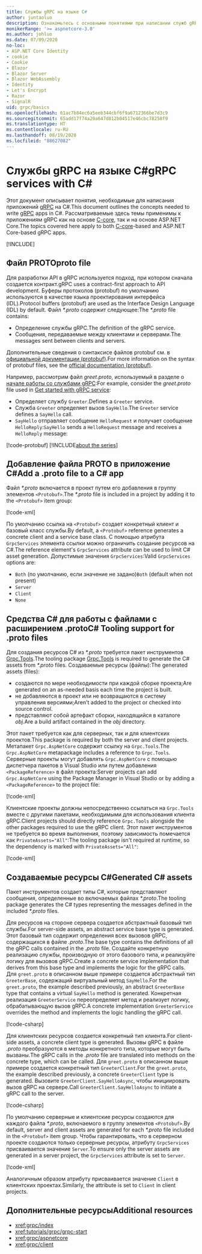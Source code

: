 ```yaml
---
title: Службы gRPC на языке C#
author: juntaoluo
description: Ознакомьтесь с основными понятиями при написании служб gRPC с помощью C#.
monikerRange: '>= aspnetcore-3.0'
ms.author: johluo
ms.date: 07/09/2020
no-loc:
- ASP.NET Core Identity
- cookie
- Cookie
- Blazor
- Blazor Server
- Blazor WebAssembly
- Identity
- Let's Encrypt
- Razor
- SignalR
uid: grpc/basics
ms.openlocfilehash: 61ac7b84ec6a5eeb344cbf6f9a6712366be7d3c9
ms.sourcegitcommit: 65add17f74a29a647d812b04517e46cbc78258f9
ms.translationtype: HT
ms.contentlocale: ru-RU
ms.lasthandoff: 08/19/2020
ms.locfileid: "88627082"
---
```

# <a name="grpc-services-with-c"></a><span data-ttu-id="0deb6-103">Службы gRPC на языке C\#</span><span class="sxs-lookup"><span data-stu-id="0deb6-103">gRPC services with C\#</span></span>

<span data-ttu-id="0deb6-104">Этот документ описывает понятия, необходимые для написания приложений [gRPC](https://grpc.io/docs/guides/) на C#.</span><span class="sxs-lookup"><span data-stu-id="0deb6-104">This document outlines the concepts needed to write [gRPC](https://grpc.io/docs/guides/) apps in C#.</span></span> <span data-ttu-id="0deb6-105">Рассматриваемые здесь темы применимы к приложениям gRPC как на основе [C-core](https://grpc.io/blog/grpc-stacks), так и на основе ASP.NET Core.</span><span class="sxs-lookup"><span data-stu-id="0deb6-105">The topics covered here apply to both [C-core](https://grpc.io/blog/grpc-stacks)-based and ASP.NET Core-based gRPC apps.</span></span>

[!INCLUDE[](~/includes/gRPCazure.md)]

## <a name="proto-file"></a><span data-ttu-id="0deb6-106">Файл PROTO</span><span class="sxs-lookup"><span data-stu-id="0deb6-106">proto file</span></span>

<span data-ttu-id="0deb6-107">Для разработки API в gRPC используется подход, при котором сначала создается контракт.</span><span class="sxs-lookup"><span data-stu-id="0deb6-107">gRPC uses a contract-first approach to API development.</span></span> <span data-ttu-id="0deb6-108">Буферы протоколов (protobuf) по умолчанию используются в качестве языка проектирования интерфейса (IDL).</span><span class="sxs-lookup"><span data-stu-id="0deb6-108">Protocol buffers (protobuf) are used as the Interface Design Language (IDL) by default.</span></span> <span data-ttu-id="0deb6-109">Файл *\*.proto* содержит следующее:</span><span class="sxs-lookup"><span data-stu-id="0deb6-109">The *\*.proto* file contains:</span></span>

* <span data-ttu-id="0deb6-110">Определение службы gRPC.</span><span class="sxs-lookup"><span data-stu-id="0deb6-110">The definition of the gRPC service.</span></span>
* <span data-ttu-id="0deb6-111">Сообщения, передаваемые между клиентами и серверами.</span><span class="sxs-lookup"><span data-stu-id="0deb6-111">The messages sent between clients and servers.</span></span>

<span data-ttu-id="0deb6-112">Дополнительные сведения о синтаксисе файлов protobuf см. в [официальной документации (protobuf)](https://developers.google.com/protocol-buffers/docs/proto3).</span><span class="sxs-lookup"><span data-stu-id="0deb6-112">For more information on the syntax of protobuf files, see the [official documentation (protobuf)](https://developers.google.com/protocol-buffers/docs/proto3).</span></span>

<span data-ttu-id="0deb6-113">Например, рассмотрим файл *greet.proto*, используемый в разделе о [начале работы со службами gRPC](xref:tutorials/grpc/grpc-start):</span><span class="sxs-lookup"><span data-stu-id="0deb6-113">For example, consider the *greet.proto* file used in [Get started with gRPC service](xref:tutorials/grpc/grpc-start):</span></span>

* <span data-ttu-id="0deb6-114">Определяет службу `Greeter`.</span><span class="sxs-lookup"><span data-stu-id="0deb6-114">Defines a `Greeter` service.</span></span>
* <span data-ttu-id="0deb6-115">Служба `Greeter` определяет вызов `SayHello`.</span><span class="sxs-lookup"><span data-stu-id="0deb6-115">The `Greeter` service defines a `SayHello` call.</span></span>
* <span data-ttu-id="0deb6-116">`SayHello` отправляет сообщение `HelloRequest` и получает сообщение `HelloReply`:</span><span class="sxs-lookup"><span data-stu-id="0deb6-116">`SayHello` sends a `HelloRequest` message and receives a `HelloReply` message:</span></span>

[!code-protobuf[](~/tutorials/grpc/grpc-start/sample/GrpcGreeter/Protos/greet.proto)]
[!INCLUDE[about the series](~/includes/code-comments-loc.md)]

## <a name="add-a-proto-file-to-a-c-app"></a><span data-ttu-id="0deb6-117">Добавление файла PROTO в приложение C\#</span><span class="sxs-lookup"><span data-stu-id="0deb6-117">Add a .proto file to a C\# app</span></span>

<span data-ttu-id="0deb6-118">Файл *\*.proto* включается в проект путем его добавления в группу элементов `<Protobuf>`.</span><span class="sxs-lookup"><span data-stu-id="0deb6-118">The *\*.proto* file is included in a project by adding it to the `<Protobuf>` item group:</span></span>

[!code-xml[](~/tutorials/grpc/grpc-start/sample/GrpcGreeter/GrpcGreeter.csproj?highlight=2&range=7-9)]

<span data-ttu-id="0deb6-119">По умолчанию ссылка на `<Protobuf>` создает конкретный клиент и базовый класс службы.</span><span class="sxs-lookup"><span data-stu-id="0deb6-119">By default, a `<Protobuf>` reference generates a concrete client and a service base class.</span></span> <span data-ttu-id="0deb6-120">С помощью атрибута `GrpcServices` элемента ссылки можно ограничить создание ресурсов на C#.</span><span class="sxs-lookup"><span data-stu-id="0deb6-120">The reference element's `GrpcServices` attribute can be used to limit C# asset generation.</span></span> <span data-ttu-id="0deb6-121">Допустимые значения `GrpcServices`:</span><span class="sxs-lookup"><span data-stu-id="0deb6-121">Valid `GrpcServices` options are:</span></span>

* <span data-ttu-id="0deb6-122">`Both` (по умолчанию, если значение не задано)</span><span class="sxs-lookup"><span data-stu-id="0deb6-122">`Both` (default when not present)</span></span>
* `Server`
* `Client`
* `None`

## <a name="c-tooling-support-for-proto-files"></a><span data-ttu-id="0deb6-123">Средства C# для работы с файлами с расширением .proto</span><span class="sxs-lookup"><span data-stu-id="0deb6-123">C# Tooling support for .proto files</span></span>

<span data-ttu-id="0deb6-124">Для создания ресурсов C# из *\*.proto* требуется пакет инструментов [Grpc.Tools](https://www.nuget.org/packages/Grpc.Tools/).</span><span class="sxs-lookup"><span data-stu-id="0deb6-124">The tooling package [Grpc.Tools](https://www.nuget.org/packages/Grpc.Tools/) is required to generate the C# assets from *\*.proto* files.</span></span> <span data-ttu-id="0deb6-125">Создаваемые ресурсы (файлы):</span><span class="sxs-lookup"><span data-stu-id="0deb6-125">The generated assets (files):</span></span>

* <span data-ttu-id="0deb6-126">создаются по мере необходимости при каждой сборке проекта;</span><span class="sxs-lookup"><span data-stu-id="0deb6-126">Are generated on an as-needed basis each time the project is built.</span></span>
* <span data-ttu-id="0deb6-127">не добавляются в проект или не возвращаются в систему управления версиями;</span><span class="sxs-lookup"><span data-stu-id="0deb6-127">Aren't added to the project or checked into source control.</span></span>
* <span data-ttu-id="0deb6-128">представляют собой артефакт сборки, находящийся в каталоге *obj*.</span><span class="sxs-lookup"><span data-stu-id="0deb6-128">Are a build artifact contained in the *obj* directory.</span></span>

<span data-ttu-id="0deb6-129">Этот пакет требуется как для серверных, так и для клиентских проектов.</span><span class="sxs-lookup"><span data-stu-id="0deb6-129">This package is required by both the server and client projects.</span></span> <span data-ttu-id="0deb6-130">Метапакет `Grpc.AspNetCore` содержит ссылку на `Grpc.Tools`.</span><span class="sxs-lookup"><span data-stu-id="0deb6-130">The `Grpc.AspNetCore` metapackage includes a reference to `Grpc.Tools`.</span></span> <span data-ttu-id="0deb6-131">Серверные проекты могут добавлять `Grpc.AspNetCore` с помощью диспетчера пакетов в Visual Studio или путем добавления `<PackageReference>` в файл проекта:</span><span class="sxs-lookup"><span data-stu-id="0deb6-131">Server projects can add `Grpc.AspNetCore` using the Package Manager in Visual Studio or by adding a `<PackageReference>` to the project file:</span></span>

[!code-xml[](~/tutorials/grpc/grpc-start/sample/GrpcGreeter/GrpcGreeter.csproj?highlight=1&range=12)]

<span data-ttu-id="0deb6-132">Клиентские проекты должны непосредственно ссылаться на `Grpc.Tools` вместе с другими пакетами, необходимыми для использования клиента gRPC.</span><span class="sxs-lookup"><span data-stu-id="0deb6-132">Client projects should directly reference `Grpc.Tools` alongside the other packages required to use the gRPC client.</span></span> <span data-ttu-id="0deb6-133">Этот пакет инструментов не требуется во время выполнения, поэтому зависимость помечается как `PrivateAssets="All"`:</span><span class="sxs-lookup"><span data-stu-id="0deb6-133">The tooling package isn't required at runtime, so the dependency is marked with `PrivateAssets="All"`:</span></span>

[!code-xml[](~/tutorials/grpc/grpc-start/sample/GrpcGreeterClient/GrpcGreeterClient.csproj?highlight=3&range=9-11)]

## <a name="generated-c-assets"></a><span data-ttu-id="0deb6-134">Создаваемые ресурсы C#</span><span class="sxs-lookup"><span data-stu-id="0deb6-134">Generated C# assets</span></span>

<span data-ttu-id="0deb6-135">Пакет инструментов создает типы C#, которые представляют сообщения, определенные во включаемых файлах *\*.proto*.</span><span class="sxs-lookup"><span data-stu-id="0deb6-135">The tooling package generates the C# types representing the messages defined in the included *\*.proto* files.</span></span>

<span data-ttu-id="0deb6-136">Для ресурсов на стороне сервера создается абстрактный базовый тип службы.</span><span class="sxs-lookup"><span data-stu-id="0deb6-136">For server-side assets, an abstract service base type is generated.</span></span> <span data-ttu-id="0deb6-137">Этот базовый тип содержит определения всех вызовов gRPC, содержащихся в файле *.proto*.</span><span class="sxs-lookup"><span data-stu-id="0deb6-137">The base type contains the definitions of all the gRPC calls contained in the *.proto* file.</span></span> <span data-ttu-id="0deb6-138">Создайте конкретную реализацию службы, производную от этого базового типа, и реализуйте логику для вызовов gRPC.</span><span class="sxs-lookup"><span data-stu-id="0deb6-138">Create a concrete service implementation that derives from this base type and implements the logic for the gRPC calls.</span></span> <span data-ttu-id="0deb6-139">Для `greet.proto` в описанном выше примере создается абстрактный тип `GreeterBase`, содержащий виртуальный метод `SayHello`.</span><span class="sxs-lookup"><span data-stu-id="0deb6-139">For the `greet.proto`, the example described previously, an abstract `GreeterBase` type that contains a virtual `SayHello` method is generated.</span></span> <span data-ttu-id="0deb6-140">Конкретная реализация `GreeterService` переопределяет метод и реализует логику, обрабатывающую вызов gRPC.</span><span class="sxs-lookup"><span data-stu-id="0deb6-140">A concrete implementation `GreeterService` overrides the method and implements the logic handling the gRPC call.</span></span>

[!code-csharp[](~/tutorials/grpc/grpc-start/sample/GrpcGreeter/Services/GreeterService.cs?name=snippet)]

<span data-ttu-id="0deb6-141">Для клиентских ресурсов создается конкретный тип клиента.</span><span class="sxs-lookup"><span data-stu-id="0deb6-141">For client-side assets, a concrete client type is generated.</span></span> <span data-ttu-id="0deb6-142">Вызовы gRPC в файле *.proto* преобразуются в методы конкретного типа, которые могут быть вызваны.</span><span class="sxs-lookup"><span data-stu-id="0deb6-142">The gRPC calls in the *.proto* file are translated into methods on the concrete type, which can be called.</span></span> <span data-ttu-id="0deb6-143">Для `greet.proto` в описанном выше примере создается конкретный тип `GreeterClient`.</span><span class="sxs-lookup"><span data-stu-id="0deb6-143">For the `greet.proto`, the example described previously, a concrete `GreeterClient` type is generated.</span></span> <span data-ttu-id="0deb6-144">Вызовите `GreeterClient.SayHelloAsync`, чтобы инициировать вызов gRPC на сервере.</span><span class="sxs-lookup"><span data-stu-id="0deb6-144">Call `GreeterClient.SayHelloAsync` to initiate a gRPC call to the server.</span></span>

[!code-csharp[](~/tutorials/grpc/grpc-start/sample/GrpcGreeterClient/Program.cs?name=snippet)]

<span data-ttu-id="0deb6-145">По умолчанию серверные и клиентские ресурсы создаются для каждого файла *\*.proto*, включаемого в группу элементов `<Protobuf>`.</span><span class="sxs-lookup"><span data-stu-id="0deb6-145">By default, server and client assets are generated for each *\*.proto* file included in the `<Protobuf>` item group.</span></span> <span data-ttu-id="0deb6-146">Чтобы гарантировать, что в серверном проекте создаются только серверные ресурсы, атрибуту `GrpcServices` присваивается значение `Server`.</span><span class="sxs-lookup"><span data-stu-id="0deb6-146">To ensure only the server assets are generated in a server project, the `GrpcServices` attribute is set to `Server`.</span></span>

[!code-xml[](~/tutorials/grpc/grpc-start/sample/GrpcGreeter/GrpcGreeter.csproj?highlight=2&range=7-9)]

<span data-ttu-id="0deb6-147">Аналогичным образом атрибуту присваивается значение `Client` в клиентских проектах.</span><span class="sxs-lookup"><span data-stu-id="0deb6-147">Similarly, the attribute is set to `Client` in client projects.</span></span>

## <a name="additional-resources"></a><span data-ttu-id="0deb6-148">Дополнительные ресурсы</span><span class="sxs-lookup"><span data-stu-id="0deb6-148">Additional resources</span></span>

* <xref:grpc/index>
* <xref:tutorials/grpc/grpc-start>
* <xref:grpc/aspnetcore>
* <xref:grpc/client>
